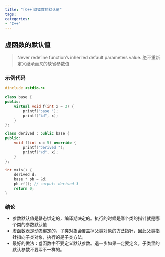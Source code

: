 ```yaml
---
title: "[C++]虚函数的默认值"
tags: 
categories: 
- "C++"
---
```


## 虚函数的默认值
> Never redefine function’s inherited default parameters value.
> 绝不重新定义继承而来的缺省参数值


### 示例代码
``` CPP
#include <stdio.h>

class base {
public:
    virtual void f(int x = 3) {
        printf("base ");
        printf("%d", x);
    }
};

class derived : public base {
public:
    void f(int x = 5) override {
        printf("derived ");
        printf("%d", x);
    }
};

int main() {
    derived d;
    base * pb = &d;
    pb->f(); // output: derived 3
    return 0;
}
```
### 结论
* 参数默认值是静态绑定的，编译期决定的。执行的时候是哪个类的指针就是哪个类的参数默认值
* 虚函数表是动态绑定的，子类对象会覆盖掉父类对象的方法指针，因此父类指针指向子类对象，执行的是子类方法。
* 最好的做法：虚函数中不要定义默认参数。退一步如果一定要定义，子类里的默认参数不要写不一样的。
